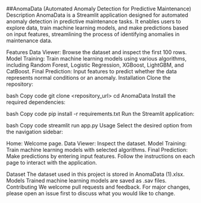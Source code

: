 ##AnomaData (Automated Anomaly Detection for Predictive Maintenance)
Description
AnomaData is a Streamlit application designed for automated anomaly detection in predictive maintenance tasks. It enables users to explore data, train machine learning models, and make predictions based on input features, streamlining the process of identifying anomalies in maintenance data.

Features
Data Viewer: Browse the dataset and inspect the first 100 rows.
Model Training: Train machine learning models using various algorithms, including Random Forest, Logistic Regression, XGBoost, LightGBM, and CatBoost.
Final Prediction: Input features to predict whether the data represents normal conditions or an anomaly.
Installation
Clone the repository:

bash
Copy code
git clone <repository_url>
cd AnomaData
Install the required dependencies:

bash
Copy code
pip install -r requirements.txt
Run the Streamlit application:

bash
Copy code
streamlit run app.py
Usage
Select the desired option from the navigation sidebar:

Home: Welcome page.
Data Viewer: Inspect the dataset.
Model Training: Train machine learning models with selected algorithms.
Final Prediction: Make predictions by entering input features.
Follow the instructions on each page to interact with the application.

Dataset
The dataset used in this project is stored in AnomaData (1).xlsx.
Models
Trained machine learning models are saved as .sav files.
Contributing
We welcome pull requests and feedback. For major changes, please open an issue first to discuss what you would like to change.

